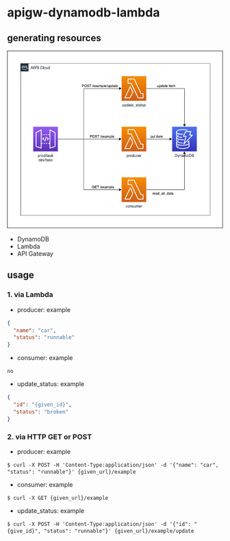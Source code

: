 # apigw-dynamodb-lambda


## generating resources


![image](./pics/aws-cdk-small-examples-apigw_dynamodb_lambda.png)

* DynamoDB
* Lambda
* API Gateway

## usage

### 1. via Lambda

* producer: example

```json
{
  "name": "car",
  "status": "runnable"
}
```

* consumer: example

```
no
```

* update_status: example

```json
{
  "id": "{given_id}",
  "status": "broken"
}
```


### 2. via HTTP GET or POST

* producer: example

```shell script
$ curl -X POST -H 'Content-Type:application/json' -d '{"name": "car", "status": "runnable"}' {given_url}/example
```


* consumer: example

```shell script
$ curl -X GET {given_url}/example
```


* update_status: example

```shell script
$ curl -X POST -H 'Content-Type:application/json' -d '{"id": "{give_id}", "status": "runnable"}' {given_url}/example/update
```


